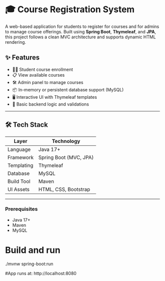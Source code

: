 # 🎓 Course Registration System
A web-based application for students to register for courses and for admins to manage course offerings. 
Built using **Spring Boot**, **Thymeleaf**, and **JPA**, this project follows a clean MVC architecture and supports dynamic HTML rendering.

## ✨ Features

- 👩‍🎓 Student course enrollment
- 📋 View available courses
- 🛠 Admin panel to manage courses
- 📦 In-memory or persistent database support (MySQL)
- 🖥 Interactive UI with Thymeleaf templates
- 🔐 Basic backend logic and validations

---

## 🛠️ Tech Stack

| Layer        | Technology                |
|--------------|---------------------------|
| Language     | Java 17+                  |
| Framework    | Spring Boot (MVC, JPA)    |
| Templating   | Thymeleaf                 |
| Database     |  MySQL                    |
| Build Tool   | Maven                     |
| UI Assets    | HTML, CSS, Bootstrap      |

---
### Prerequisites
- Java 17+
- Maven
- MySQL

# Build and run
./mvnw spring-boot:run

#App runs at: 
http://localhost:8080

